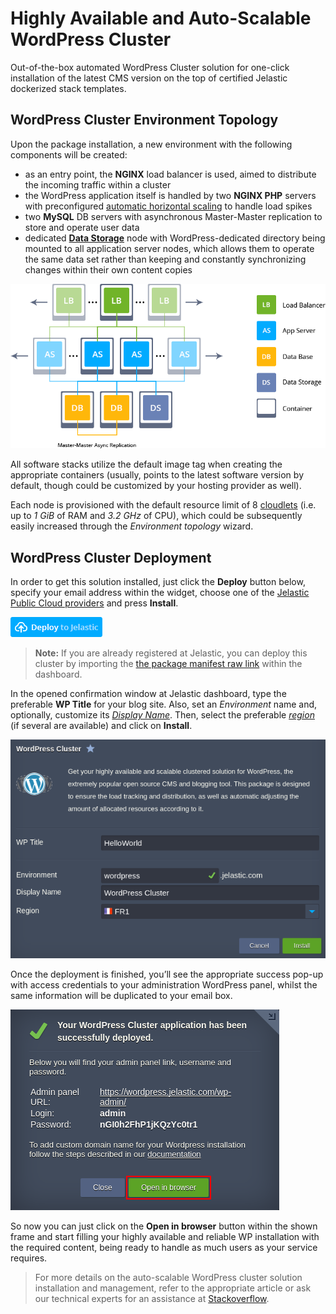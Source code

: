 # Highly Available and Auto-Scalable WordPress Cluster

Out-of-the-box automated WordPress Cluster solution for one-click installation of the latest CMS version on the top of certified Jelastic dockerized stack templates.

## WordPress Cluster Environment Topology

Upon the package installation, a new environment with the following components will be created: 
* as an entry point, the **NGINX** load balancer is used, aimed  to distribute the incoming traffic within a cluster
* the WordPress application itself is handled by two **NGINX PHP** servers with preconfigured [automatic horizontal scaling](https://docs.jelastic.com/automatic-horizontal-scaling) to handle load spikes
* two **MySQL** DB servers with asynchronous Master-Master replication to store and operate user data
* dedicated **[Data Storage](https://docs.jelastic.com/data-storage-container)** node with WordPress-dedicated directory being mounted to all application server nodes, which allows them to operate the same data set rather than keeping and constantly synchronizing changes within their own content copies

![WP Cluster Topology](images/wp-cluster-topology.png)

All software stacks utilize the default image tag when creating the appropriate containers (usually, points to the latest software version by default, though could be customized by your hosting provider as well).

Each node is provisioned with the default  resource limit of 8 [cloudlets](https://docs.jelastic.com/cloudlet) (i.e. up to _1 GiB_ of RAM and _3.2 GHz_ of CPU), which could be subsequently easily increased through the _Environment topology_ wizard.

## WordPress Cluster Deployment

In order to get this solution installed, just click the **Deploy** button below, specify your email address within the widget, choose one of the [Jelastic Public Cloud providers](https://jelastic.com/install-application/?manifest=https://raw.githubusercontent.com/jelastic-jps/wordpress-cluster/master/manifest.jps&keys=app.jelastic.eapps.com;app.cloud.hostnet.nl;app.jelastichosting.nl;app.appengine.flow.ch;app.jelasticlw.com.br;app.mircloud.host;app.jcs.opusinteractive.io;app.paas.quarinet.eu) and press **Install**.

[![Deploy to Jelastic](images/deploy-to-jelastic.png)](https://jelastic.com/install-application/?manifest=https://raw.githubusercontent.com/jelastic-jps/wordpress-cluster/master/manifest.jps&keys=app.diadem.io;app.jelastic.eapps.com;app.cloud.hostnet.nl;app.jelastichosting.nl;app.appengine.flow.ch;app.jelasticlw.com.br;app.milesweb.cloud;app.mircloud.host;app.jcs.opusinteractive.io;app.paas.quarinet.eu)

> **Note:** If you are already registered at Jelastic, you can deploy this cluster by importing the  [the package manifest raw link](https://raw.githubusercontent.com/jelastic-jps/wordpress-cluster/master/manifest.jps) within the dashboard.

In the opened confirmation window at Jelastic dashboard, type the preferable **WP Title** for your blog site. Also, set an _Environment_ name and, optionally, customize its _[Display Name](https://docs.jelastic.com/environment-aliases)_. Then, select the preferable _[region](https://docs.jelastic.com/environment-regions)_ (if several are available) and click on **Install**.

![WP Cluster Installation](images/wp-cluster-installation.png)

Once the deployment is finished, you’ll see the appropriate success pop-up with access credentials to your administration WordPress panel, whilst the same information will be duplicated to your email box.

![WP Cluster Installed](images/wp-cluster-installed.png)

So now you can just click on the **Open in browser** button within the shown frame and start filling your highly available and reliable WP installation with the required content, being ready to handle as much users as your service requires.

> For more details on the auto-scalable WordPress cluster solution installation and management, refer to the appropriate article or ask our technical experts for an assistance at [Stackoverflow](http://stackoverflow.com/questions/tagged/jelastic).
